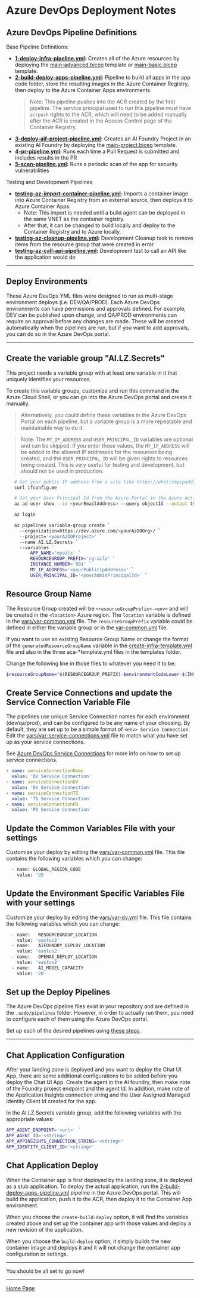 # Azure DevOps Deployment Notes

## Azure DevOps Pipeline Definitions

Base Pipeline Definitions:

- **[1-deploy-infra-pipeline.yml](1-deploy-infra-pipeline.yml):** Creates all of the Azure resources by deploying the [main-advanced.bicep](../../infra/bicep/main-advanced.bicep) template or  [main-basic.bicep](../../infra/bicep/main-basic.bicep) template.
- **[2-build-deploy-apps-pipeline.yml](2-build-deploy-apps-pipeline.yml):** Pipeline to build all apps in the app code folder, store the resulting images in the Azure Container Registry, then deploy to the Azure Container Apps environments.
  > Note: This pipeline pushes into the ACR created by the first pipeline. The service principal used to run this pipeline must have `acrpush` rights to the ACR, which will need to be added manually after the ACR is created in the Access Control page of the Container Registry.
- **[3-deploy-aif-project-pipeline.yml](3-deploy-aif-project-pipeline.yml):** Creates an AI Foundry Project in an existing AI Foundry by deploying the [main-project.bicep](../../infra/bicep/main-project.bicep) template.
- **[4-pr-pipeline.yml](3-build-pr-pipeline.yml):** Runs each time a Pull Request is submitted and includes results in the PR
- **[5-scan-pipeline.yml](4-scan-pipeline.yml):** Runs a periodic scan of the app for security vulnerabilities

Testing and Development Pipelines

- **[testing-az-import-container-pipeline.yml](testing-az-import-container-pipeline.yml):** Imports a container image into Azure Container Registry from an external source, then deploys it to Azure Container Apps.
  - Note: This import is needed until a build agent can be deployed in the same VNET as the container registry.
  - After that, it can be changed to build locally and deploy to the Container Registry and to Azure locally.
- **[testing-az-cleanup-pipeline.yml](testing-az-cleanup-pipeline.yml):** Development Cleanup task to remove items from the resource group that were created in error
- **[testing-az-call-api-pipeline.yml](testing-az-call-api-pipeline.yml):** Development test to call an API like the application would do

---

## Deploy Environments

These Azure DevOps YML files were designed to run as multi-stage environment deploys (i.e. DEV/QA/PROD). Each Azure DevOps environments can have permissions and approvals defined. For example, DEV can be published upon change, and QA/PROD environments can require an approval before any changes are made. These will be created automatically when the pipelines are run, but if you want to add approvals, you can do so in the Azure DevOps portal.

---

## Create the variable group "AI.LZ.Secrets"

This project needs a variable group with at least one variable in it that uniquely identifies your resources.

To create this variable groups, customize and run this command in the Azure Cloud Shell, or you can go into the Azure DevOps portal and create it manually.

> Alternatively, you could define these variables in the Azure DevOps Portal on each pipeline, but a variable group is a more repeatable and maintainable way to do it.

> Note: The `MY_IP_ADDRESS` and `USER_PRINCIPAL_ID` variables are optional and can be skipped.  If you enter those values, the `MY_IP_ADDRESS` will be added to the allowed IP addresses for the resources being created, and the `USER_PRINCIPAL_ID` will be given rights to resources being created. This is very useful for testing and development, but should not be used in production.

```bash
   # Get your public IP address from a site like https://whatismyipaddress.com/
   curl ifconfig.me
```

```bash
   # Get your User Principal Id from the Azure Portal in the Azure Active Directory > Users > (your user) > Object ID
   az ad user show --id <yourEmailAddress> --query objectId --output tsv
```

```bash
   az login

   az pipelines variable-group create `
     --organization=https://dev.azure.com/<yourAzDOOrg>/ `
     --project='<yourAzDOProject>' `
     --name AI.LZ.Secrets `
     --variables `
         APP_NAME='myailz' `
         RESOURCEGROUP_PREFIX='rg-ailz' `
         INSTANCE_NUMBER='001' `
         MY_IP_ADDRESS='<yourPublicIpAddress>' `
         USER_PRINCIPAL_ID='<yourAdminPrincipalId>' `
```

## Resource Group Name

The Resource Group created will be `<resourceGroupPrefix>-<env>` and will be created in the `<location>` Azure region.  The `location` variable is defined in the [vars/var-common.yml](./vars/var-common.yml) file.  The `resourceGroupPrefix` variable could be defined in either the variable group or in the [var-common.yml](./vars/var-common.yml)  file.  

If you want to use an existing Resource Group Name or change the format of the `generatedResourceGroupName` variable in the [create-infra-template.yml](./pipes/templates/create-infra-template.yml) file and also in the three aca-*template.yml files in the templates folder.

Change the following line in those files to whatever you need it to be:

```bash
$resourceGroupName="$(RESOURCEGROUP_PREFIX)-$environmentCodeLower-$(INSTANCE_NUMBER)".ToLower()
```

## Create Service Connections and update the Service Connection Variable File

The pipelines use unique Service Connection names for each environment (dev/qa/prod), and can be configured to be any name of your choosing. By default, they are set up to be a simple format of `<env> Service Connection`. Edit the [vars/var-service-connections.yml](./vars/var-service-connections.yml) file to match what you have set up as your service connections.

See [Azure DevOps Service Connections](https://learn.microsoft.com/en-us/azure/devops/pipelines/library/connect-to-azure) for more info on how to set up service connections.

```yml
- name: serviceConnectionName
  value: 'DV Service Connection'
- name: serviceConnectionDV
  value: 'DV Service Connection'
- name: serviceConnectionTS
  value: 'TS Service Connection'
- name: serviceConnectionPD
  value: 'PD Service Connection'
```

## Update the Common Variables File with your settings

Customize your deploy by editing the [vars/var-common.yml](./vars/var-common.yml) file. This file contains the following variables which you can change:

```bash
  - name: GLOBAL_REGION_CODE
    value: 'US'
```

## Update the Environment Specific Variables File with your settings

Customize your deploy by editing the [vars/var-dv.yml](./vars/var-dv.yml) file. This file contains the following variables which you can change:

```bash
  - name:   RESOURCEGROUP_LOCATION
    value: 'eastus2'
  - name:   AIFOUNDRY_DEPLOY_LOCATION
    value: 'eastus2'
  - name:   OPENAI_DEPLOY_LOCATION
    value: 'eastus2'
  - name:   AI_MODEL_CAPACITY
    value: '20'
```

## Set up the Deploy Pipelines

The Azure DevOps pipeline files exist in your repository and are defined in the `.azdo/pipelines` folder. However, in order to actually run them, you need to configure each of them using the Azure DevOps portal.

Set up each of the desired pipelines using [these steps](../../docs/CreateNewPipeline.md).

---

## Chat Application Configuration

After your landing zone is deployed and you want to deploy the Chat UI App, there are some additional configurations to be added before you deploy the Chat UI App.  Create the agent in the AI foundry, then make note of the Foundry project endpoint and the agent Id.  In addition, make note of the Application Insights connection string and the User Assigned Managed Identity Client Id created for the app.

In the AI.LZ.Secrets variable group, add the following variables with the appropriate values:

```bash
APP_AGENT_ENDPOINT='<url>' `
APP_AGENT_ID='<string>'
APP_APPINSIGHTS_CONNECTION_STRING='<string>'
APP_IDENTITY_CLIENT_ID='<string>'
```

## Chat Application Deploy

When the Container app is first deployed by the landing zone, it is deployed as a stub application.  To deploy the actual application, run the [2-build-deploy-apps-pipeline.yml](2-build-deploy-apps-pipeline.yml) pipeline in the Azure DevOps portal.  This will build the application, push it to the ACR, then deploy it to the Container App environment.

When you choose the `create-build-deploy` option, it will find the variables created above and set up the container app with those values and deploy a new revision of the application.

When you choose the `build-deploy` option, it simply builds the new container image and deploys it and it will not change the container app configuration or settings.

---

You should be all set to go now!

---

[Home Page](../../README.md)
